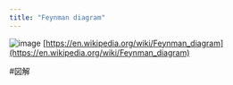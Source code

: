 ```yaml
---
title: "Feynman diagram"
---
```


![image](https://gyazo.com/80eee4c396917568b4a32d4c41f5abe0/thumb/1000)
[https://en.wikipedia.org/wiki/Feynman_diagram](https://en.wikipedia.org/wiki/Feynman_diagram)

#図解
